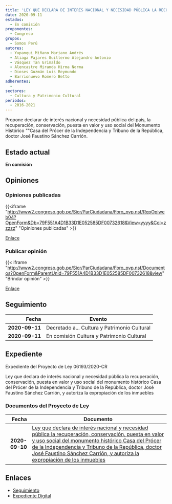 ```yaml
---
title: 'LEY QUE DECLARA DE INTERÉS NACIONAL Y NECESIDAD PÚBLICA LA RECUPERACIÓN, CONSERVACIÓN, PUESTA EN VALOR Y USO SOCIAL DEL MONUMENTO HISTÓRICO "CASA DEL PRÓCER DE LA INDEPENDENCIA Y TRIBUNO DE LA REPÚBLICA, DOCTOR JOSÉ FAUSTINO SÁNCHEZ CARRIÓN", Y AUTORIZA LA EXPROPIACIÓN DE LOS INMUEBLES'
date: 2020-09-11
estados: 
  - En comisión
proponentes: 
  - Congreso
grupos: 
  - Somos Perú
autores: 
  - Yupanqui Miñano Mariano Andrés
  - Aliaga Pajares Guillermo Alejandro Antonio
  - Vásquez Tan Grimaldo
  - Alencastre Miranda Hirma Norma
  - Dioses Guzmán Luis Reymundo
  - Barrionuevo Romero Betto
adherentes: 
  - 
sectores: 
  - Cultura y Patrimonio Cultural
periodos: 
  - 2016-2021
---
```


Propone declarar de interés nacional y necesidad pública del país, la recuperación, conservación, puesta en valor y uso social del Monumento Histórico ""Casa del Prócer de la Independencia y Tribuno de la República, doctor José Faustino Sánchez Carrión.


## Estado actual

**En comisión**

## Opiniones

### Opiniones publicadas

{{<iframe "http://www2.congreso.gob.pe/Sicr/ParCiudadana/Foro_pvp.nsf/RepOpiweb04?OpenForm&Db=79F551A4D1B33D1E052585DF00732618&View=yyyy&Col=zzzzz" "Opiniones publicadas" >}}

[Enlace](http://www2.congreso.gob.pe/Sicr/ParCiudadana/Foro_pvp.nsf/RepOpiweb04?OpenForm&Db=79F551A4D1B33D1E052585DF00732618&View=yyyy&Col=zzzzz)
### Publicar opinión

{{< iframe "http://www2.congreso.gob.pe/Sicr/ParCiudadana/Foro_pvp.nsf/Documentos?OpenForm&ParentUnid=79F551A4D1B33D1E052585DF00732618&view" "Brindar opinión" >}}

[Enlace](http://www2.congreso.gob.pe/Sicr/ParCiudadana/Foro_pvp.nsf/Documentos?OpenForm&ParentUnid=79F551A4D1B33D1E052585DF00732618&view)

## Seguimiento

| Fecha | Evento |
|------:|--------|
| **2020-09-11** | Decretado a... Cultura y Patrimonio Cultural|
| **2020-09-11** | En comisión Cultura y Patrimonio Cultural|


## Expediente

Expediente del Proyecto de Ley 06193/2020-CR

Ley que declara de interés nacional y necesidad pública la recuperación, conservación, puesta en valor y uso social del monumento histórico Casa del Prócer de la Independencia y Tribuno de la República, doctor José Faustino Sánchez Carrión, y autoriza la expropiación de los inmuebles


### Documentos del Proyecto de Ley

| Fecha | Documento |
|------:|--------|
| **2020-09-10** | [Ley que declara de interés nacional y necesidad pública la recuperación, conservación, puesta en valor y uso social del monumento histórico Casa del Prócer de la Independencia y Tribuno de la República, doctor José Faustino Sánchez Carrión, y autoriza la expropiación de los inmuebles](http://www.leyes.congreso.gob.pe/Documentos/2016_2021/Proyectos_de_Ley_y_de_Resoluciones_Legislativas/PL06193-20200910.pdf) |

## Enlaces 

- [Seguimiento](http://www2.congreso.gob.pe/Sicr/TraDocEstProc/CLProLey2016.nsf/f7fff46988ca05b1052578e100829cc7/cf27dbe8da66f92a052585e0001977c9?OpenDocument)
- [Expediente Digital](http://www2.congreso.gob.pe/Sicr/TraDocEstProc/CLProLey2016.nsf/f7fff46988ca05b1052578e100829cc7/cf27dbe8da66f92a052585e0001977c9?OpenDocument&Click=05257FB7005EB655.eb71d0cf91d8294e05256cdf006b5706/$Body/0.1C6C)
